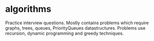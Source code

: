 algorithms
==========

Practice interview questions. Mostly contains problems which require graphs, trees, queues, PriorityQueues datastructures. Problems use recursion, dynamic programming and greedy techniques.

